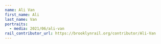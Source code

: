```yaml
---
name: Ali Van
first_name: Ali
last_name: Van
portraits:
  - media: 2021/06/ali-van
rail_contributor_url: https://brooklynrail.org/contributor/Ali-Van
---
```

